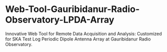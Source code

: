 # Web-Tool-Gauribidanur-Radio-Observatory-LPDA-Array
Innovative Web Tool for Remote Data Acquisition and Analysis: Customized for SKA Test Log Periodic Dipole Antenna  Array at Gauribidanur Radio Observatory.
